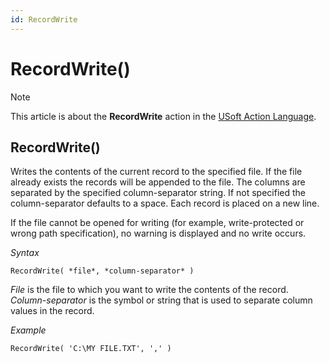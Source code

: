 ```yaml
---
id: RecordWrite
---
```


# RecordWrite()



> [!NOTE]
> This article is about the **RecordWrite** action in the [USoft Action Language](/docs/Task_flow/Action_Language_reference/USoft_Action_Language.md).

## **RecordWrite()**

Writes the contents of the current record to the specified file. If the file already exists the records will be appended to the file. The columns are separated by the specified column-separator string. If not specified the column-separator defaults to a space. Each record is placed on a new line.

If the file cannot be opened for writing (for example, write-protected or wrong path specification), no warning is displayed and no write occurs.

*Syntax*

```
RecordWrite( *file*, *column-separator* )
```

*File* is the file to which you want to write the contents of the record. *Column-separator* is the symbol or string that is used to separate column values in the record.

*Example*

```
RecordWrite( 'C:\MY FILE.TXT', ',' )
```

 